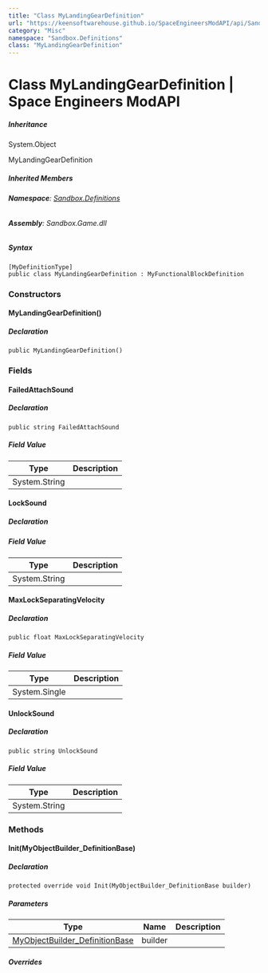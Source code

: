 ```yaml
---
title: "Class MyLandingGearDefinition"
url: "https://keensoftwarehouse.github.io/SpaceEngineersModAPI/api/Sandbox.Definitions.MyLandingGearDefinition.html"
category: "Misc"
namespace: "Sandbox.Definitions"
class: "MyLandingGearDefinition"
---
```


# Class MyLandingGearDefinition | Space Engineers ModAPI

##### Inheritance

System.Object

MyLandingGearDefinition

##### Inherited Members

###### **Namespace**: [Sandbox.Definitions](https://keensoftwarehouse.github.io/SpaceEngineersModAPI/api/Sandbox.Definitions.html)

###### **Assembly**: Sandbox.Game.dll

##### Syntax

```
[MyDefinitionType]
public class MyLandingGearDefinition : MyFunctionalBlockDefinition
```

### Constructors

#### MyLandingGearDefinition()

##### Declaration

```
public MyLandingGearDefinition()
```

### Fields

#### FailedAttachSound

##### Declaration

```
public string FailedAttachSound
```

##### Field Value

| Type | Description |
| --- | --- |
| System.String |     |

#### LockSound

##### Declaration

##### Field Value

| Type | Description |
| --- | --- |
| System.String |     |

#### MaxLockSeparatingVelocity

##### Declaration

```
public float MaxLockSeparatingVelocity
```

##### Field Value

| Type | Description |
| --- | --- |
| System.Single |     |

#### UnlockSound

##### Declaration

```
public string UnlockSound
```

##### Field Value

| Type | Description |
| --- | --- |
| System.String |     |

### Methods

#### Init(MyObjectBuilder\_DefinitionBase)

##### Declaration

```
protected override void Init(MyObjectBuilder_DefinitionBase builder)
```

##### Parameters

| Type | Name | Description |
| --- | --- | --- |
| [MyObjectBuilder\_DefinitionBase](https://keensoftwarehouse.github.io/SpaceEngineersModAPI/api/VRage.Game.MyObjectBuilder_DefinitionBase.html) | builder |     |

##### Overrides